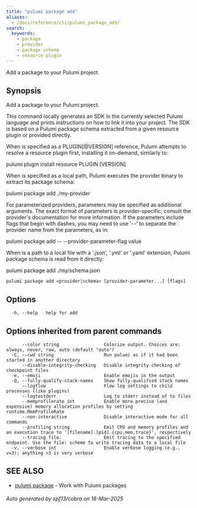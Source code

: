 ```yaml
---
title: "pulumi package add"
aliases:
  - /docs/reference/cli/pulumi_package_add/
search:
  keywords:
    - package
    - provider
    - package schema
    - resource plugin
---
```


Add a package to your Pulumi project

## Synopsis

Add a package to your Pulumi project.

This command locally generates an SDK in the currently selected Pulumi language
and prints instructions on how to link it into your project. The SDK is based on
a Pulumi package schema extracted from a given resource plugin or provided
directly.

When <provider> is specified as a PLUGIN[@VERSION] reference, Pulumi attempts to
resolve a resource plugin first, installing it on-demand, similarly to:

  pulumi plugin install resource PLUGIN [VERSION]

When <provider> is specified as a local path, Pulumi executes the provider
binary to extract its package schema:

  pulumi package add ./my-provider

For parameterized providers, parameters may be specified as additional
arguments. The exact format of parameters is provider-specific; consult the
provider's documentation for more information. If the parameters include flags
that begin with dashes, you may need to use '--' to separate the provider name
from the parameters, as in:

  pulumi package add <provider> -- --provider-parameter-flag value

When <schema> is a path to a local file with a '.json', '.yml' or '.yaml'
extension, Pulumi package schema is read from it directly:

  pulumi package add ./my/schema.json

```
pulumi package add <provider|schema> [provider-parameter...] [flags]
```

## Options

```
  -h, --help   help for add
```

## Options inherited from parent commands

```
      --color string                 Colorize output. Choices are: always, never, raw, auto (default "auto")
  -C, --cwd string                   Run pulumi as if it had been started in another directory
      --disable-integrity-checking   Disable integrity checking of checkpoint files
  -e, --emoji                        Enable emojis in the output
  -Q, --fully-qualify-stack-names    Show fully-qualified stack names
      --logflow                      Flow log settings to child processes (like plugins)
      --logtostderr                  Log to stderr instead of to files
      --memprofilerate int           Enable more precise (and expensive) memory allocation profiles by setting runtime.MemProfileRate
      --non-interactive              Disable interactive mode for all commands
      --profiling string             Emit CPU and memory profiles and an execution trace to '[filename].[pid].{cpu,mem,trace}', respectively
      --tracing file:                Emit tracing to the specified endpoint. Use the file: scheme to write tracing data to a local file
  -v, --verbose int                  Enable verbose logging (e.g., v=3); anything >3 is very verbose
```

## SEE ALSO

* [pulumi package](/docs/iac/cli/commands/pulumi_package/)	 - Work with Pulumi packages

###### Auto generated by spf13/cobra on 18-Mar-2025
